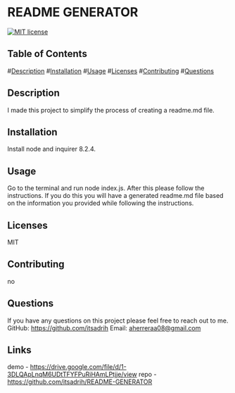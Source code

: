 # README GENERATOR
 [![MIT license](https://img.shields.io/badge/License-MIT-blue.svg)](http://lbesson.mit-license.org/)



## Table of Contents
#[Description](#description)
#[Installation](#installation)
#[Usage](#usage)
#[Licenses](#licenses)
#[Contributing](#contributing)
#[Questions](#questions)


## Description
I made this project to simplify the process of creating a readme.md file.

## Installation
Install node and inquirer 8.2.4.

## Usage
Go to the terminal and run node index.js. After this please follow the instructions. If you do this you will have a generated readme.md file based on the information you provided while following the instructions.

## Licenses
MIT

## Contributing
no

## Questions
If you have any questions on this project please feel free to reach out to me.
GitHub: https://github.com/itsadrih 
Email: aherreraa08@gmail.com

## Links 
demo - https://drive.google.com/file/d/1-3DLQApLnqM6UDtTFYFPuRiHAmLPtjje/view
repo - https://github.com/itsadrih/README-GENERATOR